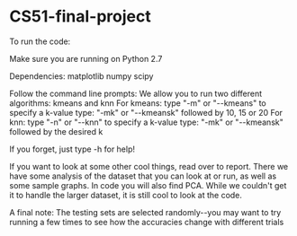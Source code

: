# CS51-final-project

To run the code:

Make sure you are running on Python 2.7

Dependencies:
  matplotlib
  numpy
  scipy

Follow the command line prompts:
  We allow you to run two different algorithms: kmeans and knn
  For kmeans:
   type "-m" or "--kmeans"
   to specify a k-value type: "-mk" or "--kmeansk" followed by 10, 15 or 20
  For knn:
    type "-n" or "--knn"
    to specify a k-value type: "-mk" or "--kmeansk" followed by the desired k

  If you forget, just type -h for help!

If you want to look at some other cool things, read over to report. There we
  have some analysis of the dataset that you can look at or run, as well as
  some sample graphs. In code you will also find PCA. While we couldn't get
  it to handle the larger dataset, it is still cool to look at the code.

A final note: The testing sets are selected randomly--you may want to try running
a few times to see how the accuracies change with different trials
